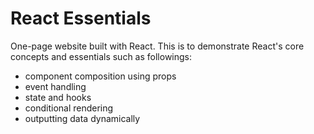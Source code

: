 # React Essentials

One-page website built with React. This is to demonstrate React's core concepts and essentials such as followings:

- component composition using props
- event handling
- state and hooks
- conditional rendering
- outputting data dynamically
